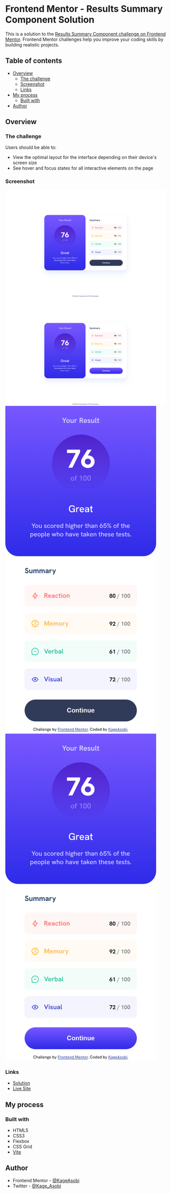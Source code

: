 # Frontend Mentor - Results Summary Component Solution

This is a solution to the [Results Summary Component challenge on Frontend Mentor](https://www.frontendmentor.io/challenges/results-summary-component-CE_K6s0maV). Frontend Mentor challenges help you improve your coding skills by building realistic projects. 

## Table of contents

- [Overview](#overview)
  - [The challenge](#the-challenge)
  - [Screenshot](#screenshot)
  - [Links](#links)
- [My process](#my-process)
  - [Built with](#built-with)
- [Author](#author)

## Overview

### The challenge

Users should be able to:

- View the optimal layout for the interface depending on their device's screen size
- See hover and focus states for all interactive elements on the page

### Screenshot

![](./screenshots/desktop.png)
![](./screenshots/desktop_active.png)
![](./screenshots/mobile.png)
![](./screenshots/mobile_active.png)

### Links

- [Solution](https://github.com/KageAsobi/results-summary-component)
- [Live Site](https://kageasobi.github.io/results-summary-component/)

## My process

### Built with

- HTML5
- CSS3
- Flexbox
- CSS Grid
- [Vite](https://vitejs.dev/)

## Author

- Frontend Mentor - [@KageAsobi](https://www.frontendmentor.io/profile/KageAsobi)
- Twitter - [@Kage_Asobi](https://twitter.com/Kage_Asobi)

